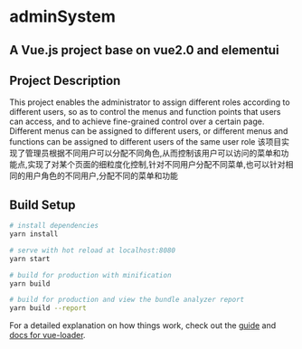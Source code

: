 # adminSystem
## A Vue.js project base on vue2.0 and elementui
## Project Description
This project enables the administrator to assign different roles according to different users, so as to control the menus and function points that users can access, and to achieve fine-grained control over a certain page. Different menus can be assigned to different users, or different menus and functions can be assigned to different users of the same user role
该项目实现了管理员根据不同用户可以分配不同角色,从而控制该用户可以访问的菜单和功能点,实现了对某个页面的细粒度化控制,针对不同用户分配不同菜单,也可以针对相同的用户角色的不同用户,分配不同的菜单和功能

## Build Setup

``` bash
# install dependencies
yarn install

# serve with hot reload at localhost:8080
yarn start

# build for production with minification
yarn build

# build for production and view the bundle analyzer report
yarn build --report
```

For a detailed explanation on how things work, check out the [guide](http://vuejs-templates.github.io/webpack/) and [docs for vue-loader](http://vuejs.github.io/vue-loader).
